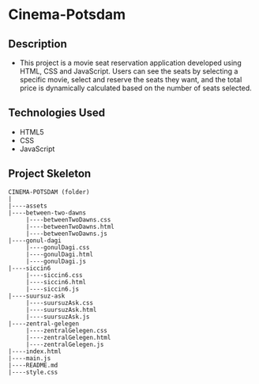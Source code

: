 # Cinema-Potsdam


## Description

- This project is a movie seat reservation application developed using HTML, CSS and JavaScript. Users can see the seats by selecting a specific movie, select and reserve the seats they want, and the total price is dynamically calculated based on the number of seats selected.


<h2> Technologies Used </h2>
<ul>
<li>HTML5</li>
<li>CSS</li>
<li>JavaScript</li>
</ul>


## Project Skeleton

```
CINEMA-POTSDAM (folder)
|
|----assets
|----between-two-dawns
     |----betweenTwoDawns.css
     |----betweenTwoDawns.html
     |----betweenTwoDawns.js
|----gonul-dagi
     |----gonulDagi.css
     |----gonulDagi.html
     |----gonulDagi.js
|----siccin6
     |----siccin6.css
     |----siccin6.html
     |----siccin6.js
|----suursuz-ask
     |----suursuzAsk.css
     |----suursuzAsk.html
     |----suursuzAsk.js
|----zentral-gelegen
     |----zentralGelegen.css
     |----zentralGelegen.html
     |----zentralGelegen.js
|----index.html
|----main.js
|----README.md
|----style.css

```